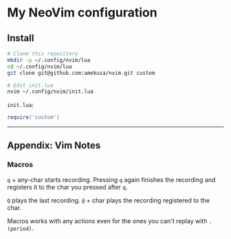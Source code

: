 # My NeoVim configuration

## Install
```sh
# Clone this repository
mkdir -p ~/.config/nvim/lua
cd ~/.config/nvim/lua
git clone git@github.com:amekusa/nvim.git custom

# Edit init.lua
nvim ~/.config/nvim/init.lua
```

`init.lua`:
```lua
require('custom')
```

----

## Appendix: Vim Notes

### Macros
`q` + any-char starts recording.
Pressing `q` again finishes the recording and registers it to the char you pressed after `q`.

`Q` plays the last recording.
`@` + char plays the recording registered to the char.

Macros works with any actions even for the ones you can't replay with `. (period)`.

